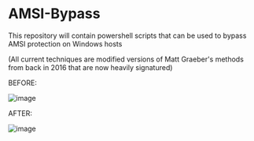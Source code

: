 # AMSI-Bypass
This repository will contain powershell scripts that can be used to bypass AMSI protection on Windows hosts

(All current techniques are modified versions of Matt Graeber's methods from back in 2016 that are now heavily signatured)



BEFORE:


![image](https://github.com/paulpierce34/AMSI-Bypass/assets/33561650/0b108873-5d5a-4d14-87d2-7010d7fd1dcd)




AFTER:


![image](https://github.com/paulpierce34/AMSI-Bypass/assets/33561650/e31a21de-6a83-4538-963b-4c53aa034389)
